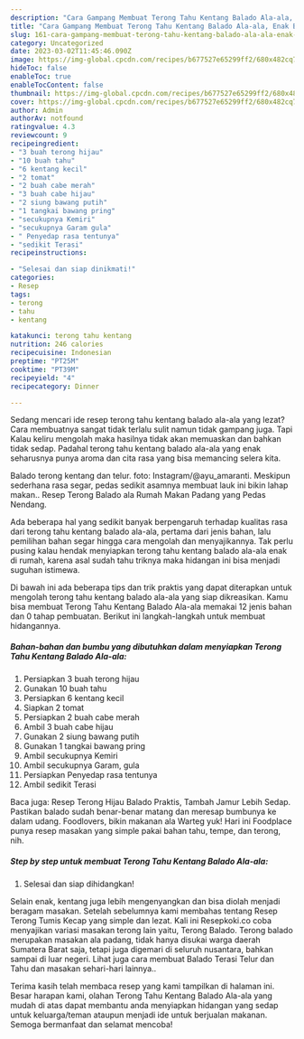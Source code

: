```yaml
---
description: "Cara Gampang Membuat Terong Tahu Kentang Balado Ala-ala, Enak Banget"
title: "Cara Gampang Membuat Terong Tahu Kentang Balado Ala-ala, Enak Banget"
slug: 161-cara-gampang-membuat-terong-tahu-kentang-balado-ala-ala-enak-banget
category: Uncategorized
date: 2023-03-02T11:45:46.090Z
image: https://img-global.cpcdn.com/recipes/b677527e65299ff2/680x482cq70/terong-tahu-kentang-balado-ala-ala-foto-resep-utama.jpg
hideToc: false
enableToc: true
enableTocContent: false
thumbnail: https://img-global.cpcdn.com/recipes/b677527e65299ff2/680x482cq70/terong-tahu-kentang-balado-ala-ala-foto-resep-utama.jpg
cover: https://img-global.cpcdn.com/recipes/b677527e65299ff2/680x482cq70/terong-tahu-kentang-balado-ala-ala-foto-resep-utama.jpg
author: Admin
authorAv: notfound
ratingvalue: 4.3
reviewcount: 9
recipeingredient:
- "3 buah terong hijau"
- "10 buah tahu"
- "6 kentang kecil"
- "2 tomat"
- "2 buah cabe merah"
- "3 buah cabe hijau"
- "2 siung bawang putih"
- "1 tangkai bawang pring"
- "secukupnya Kemiri"
- "secukupnya Garam gula"
- " Penyedap rasa tentunya"
- "sedikit Terasi"
recipeinstructions:

- "Selesai dan siap dinikmati!"
categories:
- Resep
tags:
- terong
- tahu
- kentang

katakunci: terong tahu kentang 
nutrition: 246 calories
recipecuisine: Indonesian
preptime: "PT25M"
cooktime: "PT39M"
recipeyield: "4"
recipecategory: Dinner

---
```



Sedang mencari ide resep terong tahu kentang balado ala-ala yang lezat? Cara membuatnya sangat tidak terlalu sulit namun tidak gampang juga. Tapi Kalau keliru mengolah maka hasilnya tidak akan memuaskan dan bahkan tidak sedap. Padahal terong tahu kentang balado ala-ala yang enak seharusnya punya aroma dan cita rasa yang bisa memancing selera kita.


Balado terong kentang dan telur. foto: Instagram/@ayu_amaranti. Meskipun sederhana rasa segar, pedas sedikit asamnya membuat lauk ini bikin lahap makan.. Resep Terong Balado ala Rumah Makan Padang yang Pedas Nendang.

Ada beberapa hal yang sedikit banyak berpengaruh terhadap kualitas rasa dari terong tahu kentang balado ala-ala, pertama dari jenis bahan, lalu pemilihan bahan segar hingga cara mengolah dan menyajikannya. Tak perlu pusing kalau hendak menyiapkan terong tahu kentang balado ala-ala enak di rumah, karena asal sudah tahu triknya maka hidangan ini bisa menjadi suguhan istimewa.


Di bawah ini ada beberapa tips dan trik praktis yang dapat diterapkan untuk mengolah terong tahu kentang balado ala-ala yang siap dikreasikan. Kamu bisa membuat Terong Tahu Kentang Balado Ala-ala memakai 12 jenis bahan dan 0 tahap pembuatan. Berikut ini langkah-langkah untuk membuat hidangannya.

<!--inarticleads1-->

##### Bahan-bahan dan bumbu yang dibutuhkan dalam menyiapkan Terong Tahu Kentang Balado Ala-ala:

1. Persiapkan 3 buah terong hijau
1. Gunakan 10 buah tahu
1. Persiapkan 6 kentang kecil
1. Siapkan 2 tomat
1. Persiapkan 2 buah cabe merah
1. Ambil 3 buah cabe hijau
1. Gunakan 2 siung bawang putih
1. Gunakan 1 tangkai bawang pring
1. Ambil secukupnya Kemiri
1. Ambil secukupnya Garam, gula
1. Persiapkan  Penyedap rasa tentunya
1. Ambil sedikit Terasi


Baca juga: Resep Terong Hijau Balado Praktis, Tambah Jamur Lebih Sedap. Pastikan balado sudah benar-benar matang dan meresap bumbunya ke dalam udang. Foodlovers, bikin makanan ala Warteg yuk! Hari ini Foodplace punya resep masakan yang simple pakai bahan tahu, tempe, dan terong, nih. 

<!--inarticleads2-->

##### Step by step untuk membuat Terong Tahu Kentang Balado Ala-ala:


1. Selesai dan siap dihidangkan!

Selain enak, kentang juga lebih mengenyangkan dan bisa diolah menjadi beragam masakan. Setelah sebelumnya kami membahas tentang Resep Terong Tumis Kecap yang simple dan lezat. Kali ini Resepkoki.co coba menyajikan variasi masakan terong lain yaitu, Terong Balado. Terong balado merupakan masakan ala padang, tidak hanya disukai warga daerah Sumatera Barat saja, tetapi juga digemari di seluruh nusantara, bahkan sampai di luar negeri. Lihat juga cara membuat Balado Terasi Telur dan Tahu dan masakan sehari-hari lainnya.. 

Terima kasih telah membaca resep yang kami tampilkan di halaman ini. Besar harapan kami, olahan Terong Tahu Kentang Balado Ala-ala yang mudah di atas dapat membantu anda menyiapkan hidangan yang sedap untuk keluarga/teman ataupun menjadi ide untuk berjualan makanan. Semoga bermanfaat dan selamat mencoba!

